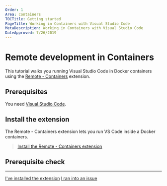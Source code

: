 ```yaml
---
Order: 1
Area: containers
TOCTitle: Getting started
PageTitle: Working in Containers with Visual Studio Code
MetaDescription: Working in Containers with Visual Studio Code
DateApproved: 7/26/2019
---
```

# Remote development in Containers

This tutorial walks you running Visual Studio Code in Docker containers using the [Remote - Containers](https://marketplace.visualstudio.com/items?itemName=ms-vscode-remote.remote-containers) extension.

## Prerequisites

You need [Visual Studio Code](https://code.visualstudio.com/).

## Install the extension

The Remote - Containers extension lets you run VS Code inside a Docker containers.

> <a class="tutorial-install-extension-btn" href="vscode:extension/ms-vscode-remote.remote-containers">Install the Remote - Containers extension</a>

## Prerequisite check

----

<a class="tutorial-next-btn" href="/remote-tutorials/containers/install-docker">I've installed the extension</a>
<a class="tutorial-feedback-btn" onclick="reportIssue('remote-tutorials-containers', 'getting-started')" href="javascript:void(0)">I ran into an issue</a>
